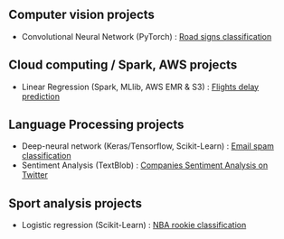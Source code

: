 ## Computer vision projects
- Convolutional Neural Network (PyTorch) : [Road signs classification](https://github.com/pauldoucet/road-sign-classification/blob/main/Road%20signs%20classification.ipynb)

## Cloud computing / Spark, AWS projects
- Linear Regression (Spark, MLlib, AWS EMR & S3) : [Flights delay prediction](https://github.com/pauldoucet/flight-delay-prediction/blob/main/flight-delay-prediction.ipynb)

## Language Processing projects
- Deep-neural network (Keras/Tensorflow, Scikit-Learn) : [Email spam classification](https://github.com/pauldoucet/email-spam-classification/blob/main/email-spam-classification.ipynb)
- Sentiment Analysis (TextBlob) : [Companies Sentiment Analysis on Twitter](https://github.com/pauldoucet/twitter-companies-sentiment/blob/main/twitter-companies-sentiment.ipynb)

## Sport analysis projects
- Logistic regression (Scikit-Learn) : [NBA rookie classification](https://github.com/pauldoucet/nba-rookie-classification/blob/master/NBA%20Rookie%20Logistic%20Regression.ipynb) 
